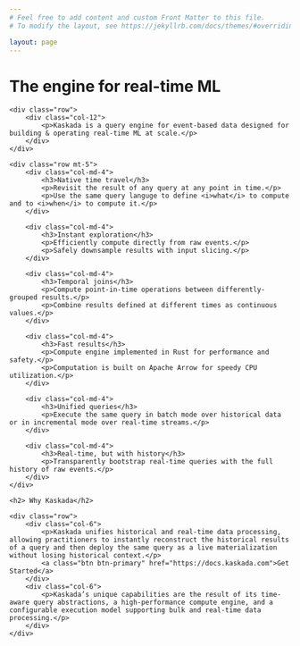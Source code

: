 ```yaml
---
# Feel free to add content and custom Front Matter to this file.
# To modify the layout, see https://jekyllrb.com/docs/themes/#overriding-theme-defaults

layout: page
---
```


<div class="container mt-5 mb-5">
    <h1> The engine for real-time ML</h1>

    <div class="row">
        <div class="col-12">
            <p>Kaskada is a query engine for event-based data designed for building & operating real-time ML at scale.</p>
        </div>
    </div>

    <div class="row mt-5">
        <div class="col-md-4">
            <h3>Native time travel</h3>
            <p>Revisit the result of any query at any point in time.</p>
            <p>Use the same query languge to define <i>what</i> to compute and to <i>when</i> to compute it.</p>
        </div>

        <div class="col-md-4">
            <h3>Instant exploration</h3>
            <p>Efficiently compute directly from raw events.</p>
            <p>Safely downsample results with input slicing.</p>
        </div>

        <div class="col-md-4">
            <h3>Temporal joins</h3>
            <p>Compute point-in-time operations between differently-grouped results.</p>
            <p>Combine results defined at different times as continuous values.</p>
        </div>

        <div class="col-md-4">
            <h3>Fast results</h3>
            <p>Compute engine implemented in Rust for performance and safety.</p>
            <p>Computation is built on Apache Arrow for speedy CPU utilization.</p>
        </div>

        <div class="col-md-4">
            <h3>Unified queries</h3>
            <p>Execute the same query in batch mode over historical data or in incremental mode over real-time streams.</p>
        </div>

        <div class="col-md-4">
            <h3>Real-time, but with history</h3>
            <p>Transparently bootstrap real-time queries with the full history of raw events.</p>
        </div>
    </div>

    <h2> Why Kaskada</h2>

    <div class="row">
        <div class="col-6">
            <p>Kaskada unifies historical and real-time data processing, allowing practitioners to instantly reconstruct the historical results of a query and then deploy the same query as a live materialization without losing historical context.</p>
            <a class="btn btn-primary" href="https://docs.kaskada.com">Get Started</a>
        </div>
        <div class="col-6">
            <p>Kaskada’s unique capabilities are the result of its time-aware query abstractions, a high-performance compute engine, and a configurable execution model supporting bulk and real-time data processing.</p>
        </div>
    </div>
</div>
